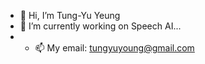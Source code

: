 - 👋 Hi, I’m Tung-Yu Yeung
- 🌱 I’m currently working on Speech AI...
- - 📫 My email: tungyuyoung@gmail.com

<!---
TungyuYoung/TungyuYoung is a ✨ special ✨ repository because its `README.md` (this file) appears on your GitHub profile.
You can click the Preview link to take a look at your changes.
--->
